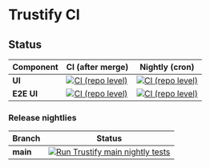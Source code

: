 # Trustify CI

## Status

Component | CI (after merge) | Nightly (cron)
--|--|--
**UI** | [![CI (repo level)](https://github.com/trustification/trustify-ui/actions/workflows/ci-repo.yaml/badge.svg?branch=main)](https://github.com/trustification/trustify-ui/actions/workflows/ci-repo.yaml) | [![CI (repo level)](https://github.com/trustification/trustify-ui/actions/workflows/ci-repo.yaml/badge.svg?branch=main&event=schedule)](https://github.com/trustification/trustify-ui/actions/workflows/ci-repo.yaml)
**E2E UI** | [![CI (repo level)](https://github.com/trustification/trustify-ui-tests/actions/workflows/global-ci.yaml/badge.svg?branch=main)](https://github.com/trustification/trustify-ui-tests/actions/workflows/global-ci.yaml) | [![CI (repo level)](https://github.com/trustification/trustify-ui-tests/actions/workflows/global-ci.yaml/badge.svg?branch=main&event=schedule)](https://github.com/trustification/trustify-ui-tests/actions/workflows/global-ci.yaml)

### Release nightlies

Branch | Status
-------|--
**main** | [![Run Trustify main nightly tests](https://github.com/trustification/trustify-ci/actions/workflows/nightly-main.yaml/badge.svg?branch=main)](https://github.com/trustification/trustify-ci/actions/workflows/nightly-main.yaml)

